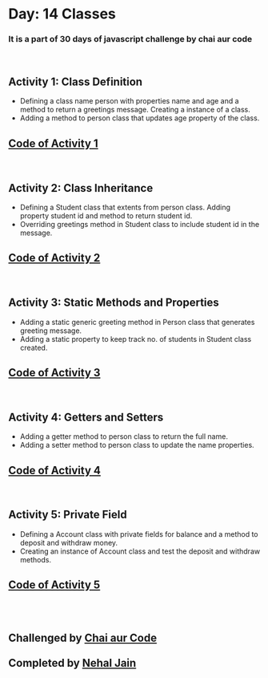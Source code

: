 # Day: 14 Classes
### It is a part of 30 days of javascript challenge by chai aur code

<br>

## Activity 1: Class Definition
- Defining a class name person with properties name and age and a method to return a greetings message. Creating a instance of a class. 
- Adding a method to person class that updates age property of the class.

## [Code of Activity 1](./Tasks.js)

<br>

## Activity 2: Class Inheritance
- Defining a Student class that extents from person class. Adding property student id and method to return student id.
- Overriding greetings method in Student class to include student id in the message.

## [Code of Activity 2](./Tasks.js)

<br>

## Activity 3: Static Methods and Properties
- Adding a static generic greeting method in Person class that generates greeting message.
- Adding a static property to keep track no. of students in Student class created.

## [Code of Activity 3](./Tasks.js)

<br>

## Activity 4: Getters and Setters
- Adding a getter method to person class to return the full name.
- Adding a setter method to person class to update the name properties.

## [Code of Activity 4](./Tasks.js)

<br>

## Activity 5: Private Field
- Defining a Account class with private fields for balance and a method to deposit and withdraw money.
- Creating an instance of Account class and test the deposit and withdraw methods.

## [Code of Activity 5](./Tasks.js)

<br>
<br>

## Challenged by [Chai aur Code](https://github.com/hiteshchoudhary)<br> <br>Completed by [Nehal Jain](https://github.com/thebraudalf)